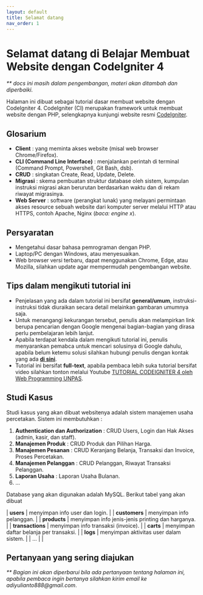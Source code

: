 ```yaml
---
layout: default
title: Selamat datang
nav_order: 1
---
```


# Selamat datang di Belajar Membuat Website dengan CodeIgniter 4

_\*\* docs ini masih dalam pengembangan, materi akan ditambah dan diperbaiki._

Halaman ini dibuat sebagai tutorial dasar membuat website dengan CodeIgniter 4. CodeIgniter (CI) merupakan framework untuk membuat website dengan PHP, selengkapnya kunjungi website resmi [CodeIgniter](https://codeigniter.com/).

## Glosarium

- **Client** : yang meminta akses website (misal web browser Chrome/Firefox).
- **CLI (Command Line Interface)** : menjalankan perintah di terminal (Command Prompt, Powershell, Git Bash, dsb).
- **CRUD** : singkatan Create, Read, Update, Delete.
- **Migrasi** : skema pembuatan struktur database oleh sistem, kumpulan instruksi migrasi akan berurutan berdasarkan waktu dan di rekam riwayat migrasinya.
- **Web Server** : software (perangkat lunak) yang melayani permintaan akses resource sebuah website dari komputer server melalui HTTP atau HTTPS, contoh Apache, Nginx (_baca: engine x_).

## Persyaratan

- Mengetahui dasar bahasa pemrograman dengan PHP.
- Laptop/PC dengan Windows, atau menyesuaikan.
- Web browser versi terbaru, dapat menggunakan Chrome, Edge, atau Mozilla, silahkan update agar mempermudah pengembangan website.

## Tips dalam mengikuti tutorial ini

- Penjelasan yang ada dalam tutorial ini bersifat **general/umum**, instruksi-instruksi tidak diuraikan secara detail melainkan gambaran umumnya saja.
- Untuk menangangi kekurangan tersebut, penulis akan melampirkan link berupa pencarian dengan Google mengenai bagian-bagian yang dirasa perlu pembelajaran lebih lanjut.
- Apabila terdapat kendala dalam mengikuti tutorial ini, penulis menyarankan pemabca untuk mencari solusinya di Google dahulu, apabila belum ketemu solusi silahkan hubungi penulis dengan kontak yang ada [**di sini**](https://github.com/ayadiyulianto/ayadiyulianto#reach-me-on).
- Tutorial ini bersifat **full-text**, apabila pembaca lebih suka tutorial bersifat video silahkan tonton melalui Youtube [TUTORIAL CODEIGNITER 4 oleh Web Programming UNPAS](https://www.youtube.com/watch?v=VckqV2wC1gs&list=PLFIM0718LjIUkkIq1Ub6B5dYNb6IlMvtc).

## Studi Kasus

Studi kasus yang akan dibuat websitenya adalah sistem manajemen usaha percetakan. Sistem ini membutuhkan :

1. **Authentication dan Authorization** : CRUD Users, Login dan Hak Akses (admin, kasir, dan staff).
2. **Manajemen Produk** : CRUD Produk dan Pilihan Harga.
3. **Manajemen Pesanan** : CRUD Keranjang Belanja, Transaksi dan Invoice, Proses Percetakan.
4. **Manajemen Pelanggan** : CRUD Pelanggan, Riwayat Transaksi Pelanggan.
5. **Laporan Usaha** : Laporan Usaha Bulanan.
6. ...

Database yang akan digunakan adalah MySQL. Berikut tabel yang akan dibuat

| **users** | menyimpan info user dan login. |
| **customers** | menyimpan info pelanggan. |
| **products** | menyimpan info jenis-jenis printing dan harganya. |
| **transactions** | menyimpan info transaksi (invoice). |
| **carts** | menyimpan daftar belanja per transaksi. |
| **logs** | menyimpan aktivitas user dalam sistem. |
| ... | |

## Pertanyaan yang sering diajukan

_\*\* Bagian ini akan diperbarui bila ada pertanyaan tentang halaman ini, apabila pembaca ingin bertanya silahkan kirim email ke adiyulianto888@gmail.com_.
